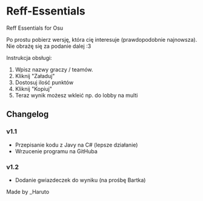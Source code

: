 # Reff-Essentials
Reff Essentials for Osu

Po prostu pobierz wersję, która cię interesuje (prawdopodobnie najnowsza).
Nie obrażę się za podanie dalej :3

Instrukcja obsługi:
1. Wpisz nazwy graczy / teamów.
2. Kliknij "Załaduj"
3. Dostosuj ilość punktów
4. Kliknij "Kopiuj"
5. Teraz wynik możesz wkleić np. do lobby na multi

## Changelog

### v1.1
- Przepisanie kodu z Javy na C# (lepsze działanie)
- Wrzucenie programu na GitHuba

### v1.2
- Dodanie gwiazdeczek do wyniku (na prośbę Bartka)

Made by _Haruto
